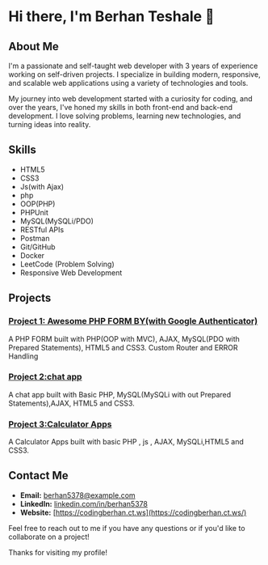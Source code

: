 # Hi there, I'm Berhan Teshale 👋

## About Me

I'm a passionate and self-taught web developer with 3 years of experience working on self-driven projects. I specialize in building modern, responsive, and scalable web applications using a variety of technologies and tools.

My journey into web development started with a curiosity for coding, and over the years, I've honed my skills in both front-end and back-end development. I love solving problems, learning new technologies, and turning ideas into reality.
## Skills
 - HTML5
 - CSS3
 - Js(with Ajax)
 - php
 - OOP(PHP)
 - PHPUnit
 - MySQL(MySQLi/PDO)
 - RESTful APIs
 - Postman
 - Git/GitHub
 - Docker
 - LeetCode (Problem Solving)
 - Responsive Web Development

## Projects

### [Project 1: Awesome PHP FORM BY(with Google Authenticator)](https://github.com/berhan5378/PHP-Forms?tab=readme-ov-file)
A PHP FORM built with PHP(OOP with MVC), AJAX, MySQL(PDO with Prepared Statements), HTML5 and CSS3. Custom Router and ERROR Handling

### [Project 2:chat app](https://github.com/berhan5378/web_applications/tree/main/chat_app)
A chat app built with Basic PHP, MySQL(MySQLi with out Prepared Statements),AJAX, HTML5 and CSS3.

### [Project 3:Calculator Apps](https://github.com/berhan5378/web_applications/tree/main/Calculator_app)
A  Calculator Apps built with basic PHP , js , AJAX, MySQLi,HTML5 and CSS3.

## Contact Me

- **Email:** berhan5378@example.com
- **LinkedIn:** [linkedin.com/in/berhan5378](https://linkedin.com/in/berhan5378)
- **Website:** [https://codingberhan.ct.ws](https://codingberhan.ct.ws/)

Feel free to reach out to me if you have any questions or if you'd like to collaborate on a project!

Thanks for visiting my profile!
